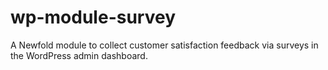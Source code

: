 # wp-module-survey
A Newfold module to collect customer satisfaction feedback via surveys in the WordPress admin dashboard.
